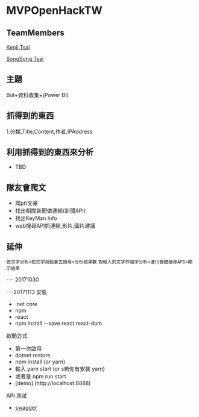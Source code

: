 # MVPOpenHackTW
## TeamMembers
[Kenji.Tsai]("")

[SongSong.Tsai]("")
## 主題
Bot+資料收集+(Power BI)
## 抓得到的東西
1.分類,Title,Content,作者,IPAddress
## 利用抓得到的東西來分析
- TBD
## 隊友會爬文
- 爬ptt文章
- 找出相關新聞做連結(新聞API)
- 找出KeyMan Info
- web搜尋API抓連結,影片,圖片建議

## 延伸
`做文字分析>把文字自動拿去搜尋>分析結果數`
`對輸入的文字作錯字分析>進行實體搜尋API>顯示結果`

--- 20171030

---20171113
安裝 
 - .net core
 - npm
 - react
  - npm install --save react react-dom

啟動方式
 - 第一次啟用
  - dotnet restore
  - npm install (or yarn)
 - 輸入 yarn start (or s若你有安裝 yarn)
 - 或者是 npm run start
 - [demo] (http://localhost:8888)

API 測試
 - [swagger](http://localhost:8888/swagger/)


